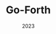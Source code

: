 ---
title: Go-Forth
description: A static site generator written in Go
date: 2023
link: https://github.com/iamseeley/go-forth2.0
why: Why did you make this project?
featured: true
draft: false
---